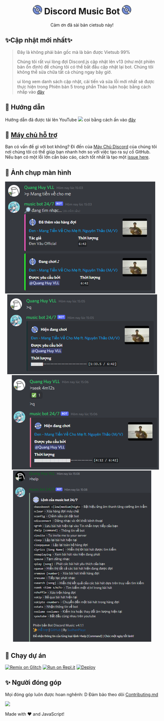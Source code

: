 <h1 align="center"><img src="./assets/logo.gif" width="30px"> Discord Music Bot <img src="./assets/logo.gif" width="30px"></h1>
<p align="center">Cảm ơn đã sài bản cietsub này!</p>

## ✨Cập nhật mới nhất✨

>Đây là không phải bản gốc mà là bản được Vietsub 99%
>
> Chúng tôi rất vui lòng đợi Discord.js cập nhật lên v13 (như một phiên bản ổn định) để chúng tôi có thể bắt đầu cập nhật lại bot. Chúng tôi không thể sửa chữa tất cả chúng ngay bây giờ.
>
> ui lòng xem danh sách cập nhật, cải tiến và sửa lỗi mới nhất sẽ được thực hiện trong Phiên bản 5 trong phần Thảo luận hoặc bằng cách nhấp vào [đây](https://github.com/SudhanPlayz/Discord-MusicBot/discussions/236)


## 📝 Hướng dẫn

Hướng dẫn đã được tải lên YouTube <img src="https://www.youtube.com/about/static/svgs/icons/brand-resources/YouTube_icon_full-color.svg?cache=f2ec7a5" width="30px"> coi bằng cách ấn vào [đây](https://www.youtube.com/watch?v=p4lP96Tiv9s)

## 📝 [Máy chủ hỗ trợ](https://discord.gg/sbySMS7m3v)

Bạn có vấn đề gì với bot không? Đi đến của [Máy Chủ Discord](https://discord.gg/sbySMS7m3v) của chúng tôi nơi chúng tôi có thể giúp bạn nhanh hơn so với việc tạo ra sự cố GitHub. Nếu bạn có một lỗi lớn cần báo cáo, cách tốt nhất là tạo một [issue here](https://github.com/SudhanPlayz/Discord-MusicBot/issues).

## 📸 Ảnh chụp màn hình

<div align="left"><img src="/assets/Screenshot_1.png"></div><div align="center"><img src="/assets/Screenshot_2.png"></div><div align="right"><img src="/assets/Screenshot_3.png"></div>

<div align="center"><img src="/assets/Features.png"></div>

## 💨 Chạy dự án

[![Remix on Glitch](https://cdn.glitch.com/2703baf2-b643-4da7-ab91-7ee2a2d00b5b%2Fremix-button.svg)](https://glitch.com/edit/#!/import/github/SudhanPlayz/Discord-MusicBot)
[![Run on Repl.it](https://repl.it/badge/github/SudhanPlayz/Discord-MusicBot)](https://repl.it/github/SudhanPlayz/Discord-MusicBot)
[![Deploy](https://www.herokucdn.com/deploy/button.svg)](https://heroku.com/deploy?template=https://github.com/SudhanPlayz/Discord-MusicBot)

## ✨ Người đóng góp

Mọi đóng góp luôn được hoan nghênh: D Đảm bảo theo dõi [Contributing.md](/CONTRIBUTING.md)

<a href="https://github.com/SudhanPlayz/Discord-MusicBot/graphs/contributors">
  <img src="https://contributors-img.web.app/image?repo=SudhanPlayz/Discord-MusicBot" />
</a>

Made with :heart: and JavaScript!
